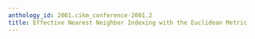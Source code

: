 ```yaml
---
anthology_id: 2001.cikm_conference-2001.2
title: Effective Nearest Neighbor Indexing with the Euclidean Metric
---
```

